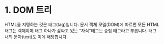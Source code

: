 # 1. DOM 트리

HTML을 지탱하는 것은 태그(tag)입니다. 문서 객체 모델(DOM)에 따르면 모든 HTML 태그는 객체이며 태그 하나가 감싸고 있는 "자식"태그는 중첩 태그라고 부릅니다. 태그 내의 문자(text)도 이에 해당합니다.

